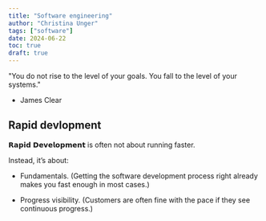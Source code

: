 ```yaml
---
title: "Software engineering"
author: "Christina Unger"
tags: ["software"]
date: 2024-06-22
toc: true
draft: true
---
```


"You do not rise to the level of your goals. You fall to the level of your systems." 

- James Clear


## Rapid devlopment

𝗥𝗮𝗽𝗶𝗱 𝗗𝗲𝘃𝗲𝗹𝗼𝗽𝗺𝗲𝗻𝘁 is often not about running faster.

Instead, it’s about:

* Fundamentals. (Getting the software development process right already makes you fast enough in most cases.)

* Progress visibility. (Customers are often fine with the pace if they see continuous progress.)

